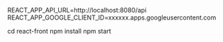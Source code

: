REACT_APP_API_URL=http://localhost:8080/api
REACT_APP_GOOGLE_CLIENT_ID=xxxxxx.apps.googleusercontent.com

cd react-front
npm install
npm start


